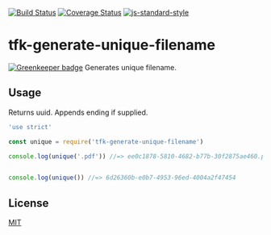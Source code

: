 [![Build Status](https://travis-ci.org/telemark/tfk-generate-unique-filename.svg?branch=master)](https://travis-ci.org/telemark/tfk-generate-unique-filename)
[![Coverage Status](https://coveralls.io/repos/telemark/tfk-generate-unique-filename/badge.svg?branch=master&service=github)](https://coveralls.io/github/telemark/tfk-generate-unique-filename?branch=master)
[![js-standard-style](https://img.shields.io/badge/code%20style-standard-brightgreen.svg?style=flat)](https://github.com/feross/standard)
# tfk-generate-unique-filename

[![Greenkeeper badge](https://badges.greenkeeper.io/telemark/tfk-generate-unique-filename.svg)](https://greenkeeper.io/)
Generates unique filename.

## Usage
Returns uuid. Appends ending if supplied.

```JavaScript
'use strict'

const unique = require('tfk-generate-unique-filename')

console.log(unique('.pdf')) //=> ee0c1878-5810-4682-b77b-30f2875ae460.pdf


console.log(unique()) //=> 6d26360b-e0b7-4953-96ed-4004a2f47454
```

## License
[MIT](LICENSE)